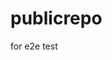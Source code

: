 # publicrepo
for e2e test














































































































































































































































































































































































































































































































































































































































































































































































































































































































































































































































































































































































































































































































































































































































































































































































































































































































































































































































































































































































































































